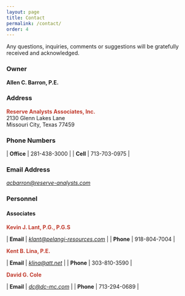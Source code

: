 ```yaml
---
layout: page
title: Contact
permalink: /contact/
order: 4
---
```

Any questions, inquiries, comments or suggestions will be gratefully received and acknowledged.

### Owner

**Allen C. Barron, P.E.**

### Address

<span style="color:#c0392b">**Reserve Analysts Associates, Inc.**</span>  
2130 Glenn Lakes Lane  
Missouri City, Texas 77459  

### Phone Numbers

| **Office** | 281-438-3000 |
| **Cell**   | 713-703-0975 |

### Email Address

[*acbarron@reserve-analysts.com*](mailto:acbarron@reserve-analysts.com)

### Personnel
#### Associates

<span style="color:#c0392b">**Kevin J. Lant, P.G., P.G.S**</span>

| **Email** | [*klant@pelangi-resources.com*](mailto:klant@pelangi-resources.com) |
| **Phone** | 918-804-7004                                                        |

<span style="color:#c0392b">**Kent B. Lina, P.E.**</span>

| **Email** | [*klina@att.net*](mailto:klina@att.net) |
| **Phone** | 303-810-3590                            |

<span style="color:#c0392b">**David G. Cole**</span>

| **Email** | [*dc@dc-mc.com*](mailto:dc@dc-mc.com) |
| **Phone** | 713-294-0689                          |


<!-- ### Personnel -->
<!-- #### Associates: -->
<!-- * <span style="color:#c0392b">**Kevin J. Lant, P.G., P.G.S**</span>   -->
<!-- 	[klant@pelangi-resources.com](mailto:klant@pelangi-resources.com)   -->
<!-- 	918-804-7004 -->

<!-- *  <span style="color:#c0392b">**Kent B. Lina, P.E.**</span>   -->
<!-- 	[klina@att.net](mailto:klina@att.net)   -->
<!-- 	303-810-3590 -->

<!-- *  <span style="color:#c0392b">**Dennis W. Rohan**</span>   -->
<!-- 	[d.rohan@comcast.net](mailto:d.rohan@comcast.net)   -->
<!-- 	713-206-8112 -->
 
